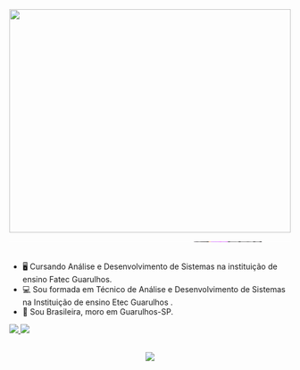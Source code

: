 <a href="#">
  <img src="./img/hi.gif" width="100%"  height="400dp"/>
</a>
<a align="left" href="#"><img width="100%" height="1" src="./img/separador.gif" /></a>
<br />
<br />

- 🖥️ Cursando Análise e Desenvolvimento de Sistemas na instituição de ensino Fatec Guarulhos.
- 💻 Sou formada em Técnico de Análise e Desenvolvimento de Sistemas na Instituição de ensino Etec Guarulhos .
- 🏡 Sou Brasileira, moro em Guarulhos-SP.
<div>
  <a href="https://github.com/Renata-Peixoto">
 <img height="180em" src="https://github-readme-stats.vercel.app/api?username=Renata-Peixoto&show_icons=true&theme=moltack&include_all_commits=true&count_private=true"/>
  <img height="180em" src="https://github-readme-stats.vercel.app/api/top-langs/?username=Renata-Peixoto&layout=compact&langs_count=16&theme=moltack"/>
</div>
<br/>
 
<p align="center">
  <a href="https://skillicons.dev">
    <img src="https://skillicons.dev/icons?i=js,html,css,androidstudio,bootstrap,c,cs,eclipse,linux,mysql,nodejs,php,react,visualstudio,vscode" />
  </a>
</p>
